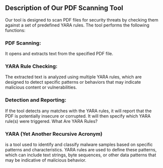 ## Description of Our PDF Scanning Tool
Our tool is designed to scan PDF files for security threats by checking them against a set of predefined YARA rules. The tool performs the following functions:

### PDF Scanning: 
It opens and extracts text from the specified PDF file.
### YARA Rule Checking:
The extracted text is analyzed using multiple YARA rules, which are designed to detect specific patterns or behaviors that may indicate malicious content or vulnerabilities.
### Detection and Reporting: 
If the tool detects any matches with the YARA rules, it will report that the PDF is potentially insecure or corrupted. It will then specify which YARA rule(s) were triggered.
What Are YARA Rules?

### YARA (Yet Another Recursive Acronym) 
is a tool used to identify and classify malware samples based on specific patterns and characteristics. YARA rules are used to define these patterns, which can include text strings, byte sequences, or other data patterns that may be indicative of malicious behavior. 
